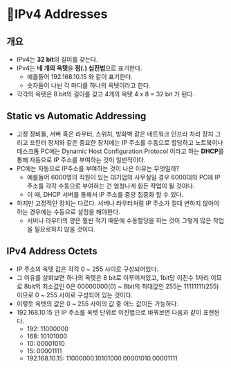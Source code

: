 # IPv4 Addresses

## 개요

- IPv4는 **32 bit**의 길이를 갖는다.
- IPv4는 **네 개의 옥텟**을 **점(.) 십진법**으로 표기한다.
	- 예를들어 192.168.10.15 와 같이 표기한다.
	- 숫자들이 나뉜 각 마디를 하나의 옥텟이라고 한다.
- 각각의 옥텟은 8 bit의 길이를 갖고 4개의 옥텟 4 x 8 = 32 bit 가 된다.

## Static vs Automatic Addressing

- 고정 장비들, 서버 혹은 라우터, 스위치, 방화벽 같은 네트워크 인프라 처리 장치 그리고 프린터 장치와 같은 중요한 장치에는 IP 주소를 수동으로 할당하고 노트북이나 데스크톱 PC에는 Dynamic Host Configuration Protocol 이라고 하는 **DHCP**를 통해 자동으로 IP 주소를 부여하는 것이 일반적이다.
- PC에는 자동으로 IP주소를 부여하는 것이 나은 이유는 무엇일까?
	- 예를들어 6000명의 직원이 있는 대기업의 사무실일 경우 6000대의 PC에 IP 주소를 각각 수동으로 부여하는 건 엄청나게 힘든 작업이 될 것이다.
	- 이 때, DHCP 서버를 통해서 IP 주소를 중앙 집중화 할 수 있다.
- 하지만 고정적인 장치는 다르다. 서버나 라우터처럼 IP 주소가 절대 변하지 않아야 하는 경우에는 수동으로 설정을 해야한다.
	- 서버나 라우터의 양은 훨씬 적기 때문에 수동할당을 하는 것이 그렇게 많은 작업을 필요로하지 않을 것이다.
## IPv4 Address Octets

- IP 주소의 옥텟 값은 각각 0 ~ 255 사이로 구성되어있다.
- 그 이유를 살펴보면 하나의 옥텟은 8 bit로 이루어져있고, 1bit당 이진수 1자리 이므로 8bit의 최소값인 0은 00000000(0) ~ 8bit의 최대값인 255는 11111111(255) 이므로 0 ~ 255 사이로 구성되어 있는 것이다.
- 이렇듯 옥텟의 값은 0 ~ 255 사이의 값 중 어느 값이든 가능하다.
- 192.168.10.15 인 IP 주소를 옥텟 단위로 이진법으로 바꿔보면 다음과 같이 표현된다.
	- 192: 11000000
	- 168: 10101000
	- 10: 00001010
	- 15: 00001111
	- 192.168.10.15: 11000000.10101000.00001010.00001111
